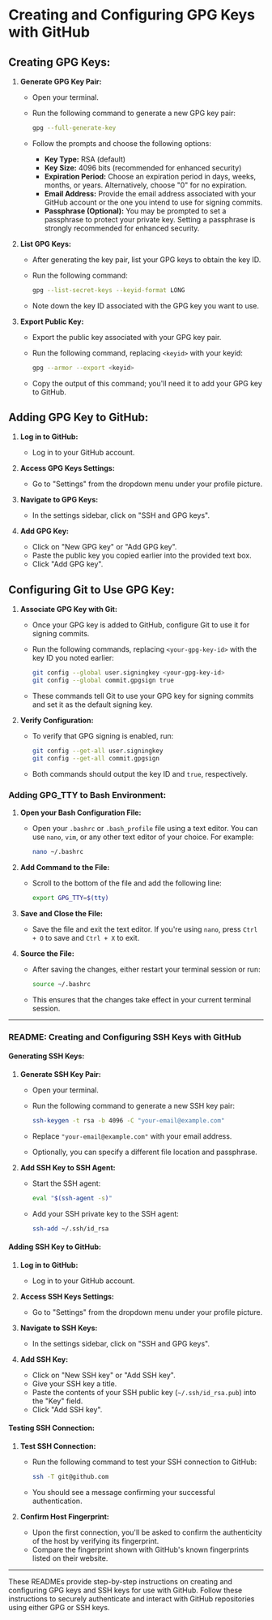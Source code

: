 # Creating and Configuring GPG Keys with GitHub

## Creating GPG Keys:

1. **Generate GPG Key Pair:**
   - Open your terminal.
   - Run the following command to generate a new GPG key pair:

     ```bash
     gpg --full-generate-key
     ```

   - Follow the prompts and choose the following options:

     - **Key Type:** RSA (default)
     - **Key Size:** 4096 bits (recommended for enhanced security)
     - **Expiration Period:** Choose an expiration period in days, weeks, months, or years. Alternatively, choose "0" for no expiration.
     - **Email Address:** Provide the email address associated with your GitHub account or the one you intend to use for signing commits.
     - **Passphrase (Optional):** You may be prompted to set a passphrase to protect your private key. Setting a passphrase is strongly recommended for enhanced security.

2. **List GPG Keys:**
   - After generating the key pair, list your GPG keys to obtain the key ID.
   - Run the following command:

     ```bash
     gpg --list-secret-keys --keyid-format LONG
     ```

   - Note down the key ID associated with the GPG key you want to use.

3. **Export Public Key:**
   - Export the public key associated with your GPG key pair.
   - Run the following command, replacing `<keyid>` with your keyid:

     ```bash
     gpg --armor --export <keyid>
     ```

   - Copy the output of this command; you'll need it to add your GPG key to GitHub.

## Adding GPG Key to GitHub:

1. **Log in to GitHub:**
   - Log in to your GitHub account.

2. **Access GPG Keys Settings:**
   - Go to "Settings" from the dropdown menu under your profile picture.

3. **Navigate to GPG Keys:**
   - In the settings sidebar, click on "SSH and GPG keys".

4. **Add GPG Key:**
   - Click on "New GPG key" or "Add GPG key".
   - Paste the public key you copied earlier into the provided text box.
   - Click "Add GPG key".

## Configuring Git to Use GPG Key:

1. **Associate GPG Key with Git:**
   - Once your GPG key is added to GitHub, configure Git to use it for signing commits.
   - Run the following commands, replacing `<your-gpg-key-id>` with the key ID you noted earlier:

     ```bash
     git config --global user.signingkey <your-gpg-key-id>
     git config --global commit.gpgsign true
     ```

   - These commands tell Git to use your GPG key for signing commits and set it as the default signing key.

2. **Verify Configuration:**
   - To verify that GPG signing is enabled, run:

     ```bash
     git config --get-all user.signingkey
     git config --get-all commit.gpgsign
     ```

   - Both commands should output the key ID and `true`, respectively.

### Adding GPG_TTY to Bash Environment:

1. **Open your Bash Configuration File:**
   - Open your `.bashrc` or `.bash_profile` file using a text editor. You can use `nano`, `vim`, or any other text editor of your choice. For example:

     ```bash
     nano ~/.bashrc
     ```

2. **Add Command to the File:**
   - Scroll to the bottom of the file and add the following line:

     ```bash
     export GPG_TTY=$(tty)
     ```

3. **Save and Close the File:**
   - Save the file and exit the text editor. If you're using `nano`, press `Ctrl + O` to save and `Ctrl + X` to exit.

4. **Source the File:**
   - After saving the changes, either restart your terminal session or run:

     ```bash
     source ~/.bashrc
     ```

   - This ensures that the changes take effect in your current terminal session.

---

### README: Creating and Configuring SSH Keys with GitHub

#### Generating SSH Keys:

1. **Generate SSH Key Pair:**
   - Open your terminal.
   - Run the following command to generate a new SSH key pair:

     ```bash
     ssh-keygen -t rsa -b 4096 -C "your-email@example.com"
     ```

   - Replace `"your-email@example.com"` with your email address.
   - Optionally, you can specify a different file location and passphrase.

2. **Add SSH Key to SSH Agent:**
   - Start the SSH agent:

     ```bash
     eval "$(ssh-agent -s)"
     ```

   - Add your SSH private key to the SSH agent:

     ```bash
     ssh-add ~/.ssh/id_rsa
     ```

#### Adding SSH Key to GitHub:

1. **Log in to GitHub:**
   - Log in to your GitHub account.

2. **Access SSH Keys Settings:**
   - Go to "Settings" from the dropdown menu under your profile picture.

3. **Navigate to SSH Keys:**
   - In the settings sidebar, click on "SSH and GPG keys".

4. **Add SSH Key:**
   - Click on "New SSH key" or "Add SSH key".
   - Give your SSH key a title.
   - Paste the contents of your SSH public key (`~/.ssh/id_rsa.pub`) into the "Key" field.
   - Click "Add SSH key".

#### Testing SSH Connection:

1. **Test SSH Connection:**
   - Run the following command to test your SSH connection to GitHub:

     ```bash
     ssh -T git@github.com
     ```

   - You should see a message confirming your successful authentication.

2. **Confirm Host Fingerprint:**
   - Upon the first connection, you'll be asked to confirm the authenticity of the host by verifying its fingerprint.
   - Compare the fingerprint shown with GitHub's known fingerprints listed on their website.

---

These READMEs provide step-by-step instructions on creating and configuring GPG keys and SSH keys for use with GitHub. Follow these instructions to securely authenticate and interact with GitHub repositories using either GPG or SSH keys.